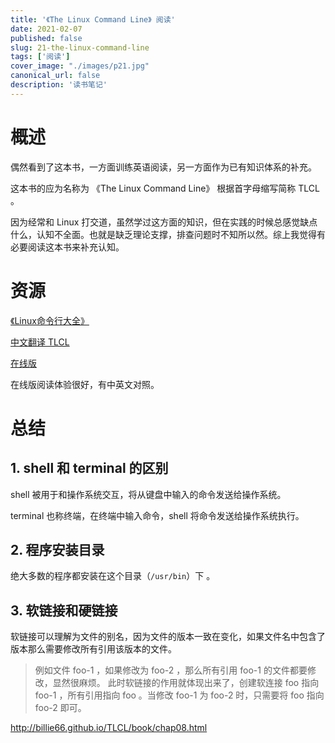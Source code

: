 ```yaml
---
title: '《The Linux Command Line》 阅读'
date: 2021-02-07
published: false
slug: 21-the-linux-command-line
tags: ['阅读']
cover_image: "./images/p21.jpg"
canonical_url: false
description: '读书笔记'
---
```


# 概述

偶然看到了这本书，一方面训练英语阅读，另一方面作为已有知识体系的补充。

这本书的应为名称为 《The Linux Command Line》 根据首字母缩写简称 TLCL 。

因为经常和 Linux 打交道，虽然学过这方面的知识，但在实践的时候总感觉缺点什么，认知不全面。也就是缺乏理论支撑，排查问题时不知所以然。综上我觉得有必要阅读这本书来补充认知。

# 资源

[《Linux命令行大全》](https://book.douban.com/subject/22226727/)

[中文翻译 TLCL](https://github.com/billie66/TLCL)

[在线版](http://billie66.github.io/TLCL/book/)

在线版阅读体验很好，有中英文对照。

# 总结

## 1. shell 和 terminal 的区别

shell 被用于和操作系统交互，将从键盘中输入的命令发送给操作系统。

terminal 也称终端，在终端中输入命令，shell 将命令发送给操作系统执行。

## 2. 程序安装目录

绝大多数的程序都安装在这个目录（`/usr/bin`）下 。

## 3. 软链接和硬链接

软链接可以理解为文件的别名，因为文件的版本一致在变化，如果文件名中包含了版本那么需要修改所有引用该版本的文件。

> 例如文件 foo-1 ，如果修改为 foo-2 ，那么所有引用 foo-1 的文件都要修改，显然很麻烦。
> 此时软链接的作用就体现出来了，创建软连接 foo 指向 foo-1 ，所有引用指向 foo 。当修改 foo-1 为 foo-2 时，只需要将 foo 指向 foo-2 即可。

http://billie66.github.io/TLCL/book/chap08.html